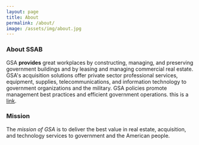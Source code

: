 ```yaml
---
layout: page
title: About
permalink: /about/
image: /assets/img/about.jpg
---
```


### About SSAB

GSA **provides** great workplaces by constructing, managing, and preserving government buildings and by leasing and managing commercial real estate. GSA's acquisition solutions offer private sector professional services, equipment, supplies, telecommunications, and information technology to government organizations and the military. GSA policies promote management best practices and efficient government operations. this is a [link](link.com).

### Mission

The _mission of GSA_ is to deliver the best value in real estate, acquisition, and technology services to government and the American people.
